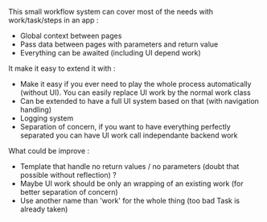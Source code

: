 This small workflow system can cover most of the needs with work/task/steps in an app :
- Global context between pages
- Pass data between pages with parameters and return value
- Everything can be awaited (including UI depend work)

It make it easy to extend it with :
- Make it easy if you ever need to play the whole process automatically (without UI). You can easily replace UI work by the normal work class
- Can be extended to have a full UI system based on that (with navigation handling)
- Logging system
- Separation of concern, if you want to have everything perfectly separated you can have UI work call independante backend work

What could be improve :
- Template that handle no return values / no parameters (doubt that possible without reflection) ?
- Maybe UI work should be only an wrapping of an existing work (for better separation of concern)
- Use another name than 'work' for the whole thing (too bad Task is already taken)